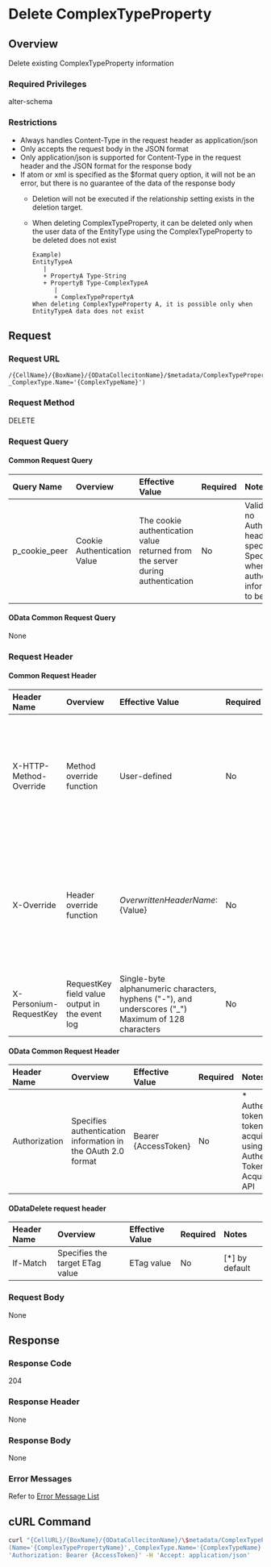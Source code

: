# Delete ComplexTypeProperty

## Overview

Delete existing ComplexTypeProperty information

### Required Privileges

alter-schema

### Restrictions

* Always handles Content-Type in the request header as application/json
* Only accepts the request body in the JSON format
* Only application/json is supported for Content-Type in the request header and the JSON format for the response body
* If atom or xml is specified as the $format query option, it will not be an error, but there is no guarantee of the data of the response body
    * Deletion will not be executed if the relationship setting exists in the deletion target.
    * When deleting ComplexTypeProperty, it can be deleted only when the user data of the EntityType using the ComplexTypeProperty to be deleted does not exist

        ```
        Example)
        EntityTypeA
           |
           + PropertyA Type-String
           + PropertyB Type-ComplexTypeA
              |
              + ComplexTypePropertyA
        When deleting ComplexTypeProperty A, it is possible only when EntityTypeA data does not exist
        ```


## Request

### Request URL

```
/{CellName}/{BoxName}/{ODataCollecitonName}/$metadata/ComplexTypeProperty(Name='{ComplexTypePropertyName}',
_ComplexType.Name='{ComplexTypeName}')
```

### Request Method

DELETE

### Request Query

#### Common Request Query

|Query Name|Overview|Effective Value|Required|Notes|
|:--|:--|:--|:--|:--|
|p_cookie_peer|Cookie Authentication Value|The cookie authentication value returned from the server during authentication|No|Valid only if no Authorization header specified<br>Specify this when cookie authentication information is to be used|

#### OData Common Request Query

None

### Request Header

#### Common Request Header

|Header Name|Overview|Effective Value|Required|Notes|
|:--|:--|:--|:--|:--|
|X-HTTP-Method-Override|Method override function|User-defined|No|Specifying this value in a request with the POST method indicates that the specified value is used as the method|
|X-Override|Header override function|${OverwrittenHeaderName}:${Value}|No|The normal HTTP header value is overwritten. Specify multiple X-Override headers for the overwriting of multiple headers|
|X-Personium-RequestKey|RequestKey field value output in the event log|Single-byte alphanumeric characters, hyphens ("-"), and underscores ("_")<br>Maximum of 128 characters|No||

#### OData Common Request Header

|Header Name|Overview|Effective Value|Required|Notes|
|:--|:--|:--|:--|:--|
|Authorization|Specifies authentication information in the OAuth 2.0 format|Bearer {AccessToken}|No|* Authentication tokens are the tokens acquired using the Authentication Token Acquisition API|

#### ODataDelete request header

|Header Name|Overview|Effective Value|Required|Notes|
|:--|:--|:--|:--|:--|
|If-Match|Specifies the target ETag value|ETag value|No|[*] by default|

### Request Body

None


## Response

### Response Code

204

### Response Header

None

### Response Body

None

### Error Messages

Refer to [Error Message List](004_Error_Messages.md)


## cURL Command

```sh
curl "{CellURL}/{BoxName}/{ODataCollecitonName}/\$metadata/ComplexTypeProperty\
(Name='{ComplexTypePropertyName}',_ComplexType.Name='{ComplexTypeName}')" -X DELETE -i -H \
'Authorization: Bearer {AccessToken}' -H 'Accept: application/json'
```


